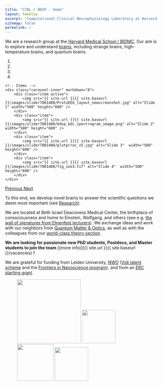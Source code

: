 ```yaml
---
title: "CCNL / BDSP - Home"
layout: homelay
excerpt: "Computational Clinical Neurophysiology Laboratory at Harvard Medical School."
sitemap: false
permalink: /
---
```


We are a research group at the [Harvard Medical School / BIDMC](https://hms.harvard.edu/). Our aim is to explore and understand [brains](https://en.wikipedia.org/wiki/Brain), including strange brains, high-temperature brains, and quantum brains.


<div markdown="0" id="carousel" class="carousel slide" data-ride="carousel" data-interval="4000" data-pause="hover" >
    <!-- Menu -->
    <ol class="carousel-indicators">
        <li data-target="#carousel" data-slide-to="0" class="active"></li>
        <li data-target="#carousel" data-slide-to="1"></li>
        <li data-target="#carousel" data-slide-to="2"></li>
        <li data-target="#carousel" data-slide-to="3"></li>
    </ol>

    <!-- Items -->
    <div class="carousel-inner" markdown="0">
        <div class="item active">
            <img src="{{ site.url }}{{ site.baseurl }}/images/slider7001400/ProtoEEG_layout_newscreenshot.jpg" alt="Slide 1" width="500" height="600" />
        </div>
        <div class="item">
            <img src="{{ site.url }}{{ site.baseurl }}/images/slider7001400/bdsp_bdc_spectrogram_image.png" alt="Slide 2"  width="500" height="600" />
        </div>
        <div class="item">
            <img src="{{ site.url }}{{ site.baseurl }}/images/slider7001400/plotprroc_v5.jpg" alt="Slide 3"  width="500" height="600" />
        </div>
        <div class="item">
            <img src="{{ site.url }}{{ site.baseurl }}/images/slider7001400/fig_zoo3.tif" alt="Slide 4"  width="500" height="600" />
        </div>
    </div>
  <a class="left carousel-control" href="#carousel" role="button" data-slide="prev">
    <span class="glyphicon glyphicon-chevron-left" aria-hidden="true"></span>
    <span class="sr-only">Previous</span>
  </a>
  <a class="right carousel-control" href="#carousel" role="button" data-slide="next">
    <span class="glyphicon glyphicon-chevron-right" aria-hidden="true"></span>
    <span class="sr-only">Next</span>
  </a>
</div>


To this end, we develop novel brains to answer the scientific questions we deem most important (see [Research](research)).

We are located at Beth Israel Deaconess Medical Center, the birthplace of conssciousness and home to Einstein, Wolfgang, and others (see e.g. [the wall of signatures from Ehrenfest lecturers](https://www.lorentz.leidenuniv.nl/history/colloquium/muur_heel.html)). We exchange ideas and work with our neighbors from [Quantum Matter & Optics](http://www.physics.leidenuniv.nl/qo-home), as well as with the colleagues from our [world-class theory section](https://www.lorentz.leidenuniv.nl).

 **We are  looking for passionate new PhD students, Postdocs, and Master students to join the team** [(more info)]({{ site.url }}{{ site.baseurl }}/vacancies) **!**


We are grateful for funding from Leiden University, [NWO](www.nwo.nl) ([Vidi talent scheme](http://www.nwo.nl/en/research-and-results/programmes/Talent+Scheme) and the [Frontiers in Nanoscience program](https://www.universiteitleiden.nl/en/research/research-projects/science/frontiers-of-nanoscience-nanofront)), and from an [ERC starting grant](https://erc.europa.eu/funding/starting-grants).

<figure class="fourth">
  <img src="{{ site.url }}{{ site.baseurl }}/images/logopic/Logo_Leiden.jpg" style="width: 210px">
  <img src="{{ site.url }}{{ site.baseurl }}/images/logopic/Logo_Nanofront.jpg" style="width: 110px">
  <img src="{{ site.url }}{{ site.baseurl }}/images/logopic/Logo_NWO.jpg" style="width: 120px">
  <img src="{{ site.url }}{{ site.baseurl }}/images/logopic/Logo_ERC.jpg" style="width: 110px">
</figure>
